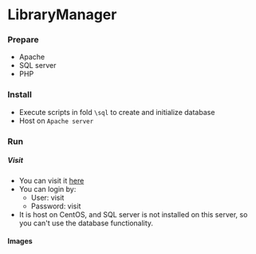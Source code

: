 # LibraryManager

### Prepare

+ Apache
+ SQL server
+ PHP

### Install

+ Execute scripts in fold `\sql` to create and initialize database
+ Host on `Apache server`

### Run

##### Visit
	
+ You can visit it [here](http://www.itemzheng.top:8080/LibraryManage)
+ You can login by:
	+ User: visit
	+ Password: visit
+ It is host on CentOS, and SQL server is not installed on this server, so you can't use the database functionality.

#### Images

